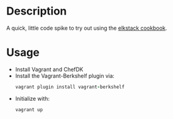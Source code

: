 Description
==============

A quick, little code spike to try out using the [elkstack cookbook](https://github.com/rackspace-cookbooks/elkstack).

Usage
=====
* Install Vagrant and ChefDK
* Install the Vagrant-Berkshelf plugin via:
     ```ruby
     vagrant plugin install vagrant-berkshelf
     ```
* Initialize with:
     ```ruby
     vagrant up
     ```
